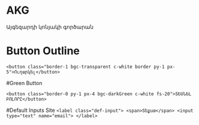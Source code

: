 # AKG
Այգեզարդի կոնյակի գործարան


# Button Outline
`
<button class="border-1 bgc-transparent c-white border py-1 px-5">Ուղարկել</button>
`

#Green Button

`
<button class="border-0 py-1 px-4 bgc-darkGreen c-white fs-20">ՏԵՍՆԵԼ ԲՈԼՈՐԸ</button>
`

#Default Inputs Site
`
<label class="def-input">
<span>Տեքստ</span>
<input type="text" name="email">
</label>
`